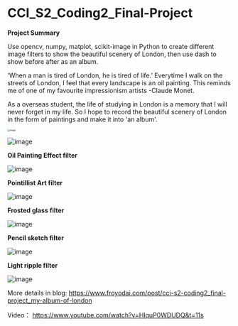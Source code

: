 # CCI_S2_Coding2_Final-Project

**Project Summary**

Use opencv, numpy, matplot, scikit-image in Python to create different image filters to show the beautiful scenery of London, then use dash to show before after as an album.

‘When a man is tired of London, he is tired of life.’  Everytime I walk on the streets of London, I feel that every landscape is an oil painting. This reminds me of one of my favourite impressionism artists -Claude Monet. 

As a overseas student, the life of studying in London is a memory that I will never forget in my life.  So I hope to record the beautiful scenery of London in the form of paintings and make it into 'an album'.

<img src="https://cdn-images-1.medium.com/max/1600/1*-jnx9xZ9LIdacwDb8POLzw.gif" alt="image" style="zoom:33%;" />

![image](https://cdn-images-1.medium.com/max/1600/1*-jnx9xZ9LIdacwDb8POLzw.gif)

**Oil Painting Effect filter**

![image](https://miro.medium.com/max/1400/1*r7_dhyCAC6mPncjOHk7dMQ.png)


**Pointillist Art filter**

![image](https://miro.medium.com/max/1400/1*VfvGC5eNRuYeQsJizL7Jsg.png)


**Frosted glass filter**

![image](https://miro.medium.com/max/1400/1*ie1b0x8yxKmloAI0YSd0Aw.png)


**Pencil sketch filter**

![image](https://miro.medium.com/max/1400/1*_6J_nq__k5HLbH3AO2sgNA.png)


**Light ripple filter**

![image](https://miro.medium.com/max/1400/1*uS8T0rLg45ZP5prHZ06aRw.png)


More details in blog:  https://www.froyodai.com/post/cci-s2-coding2_final-project_my-album-of-london

Video： https://www.youtube.com/watch?v=HIquP0WDUDQ&t=11s
